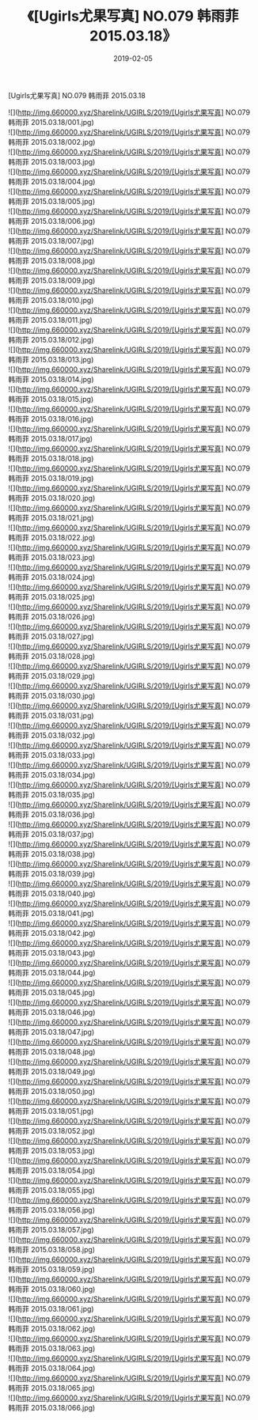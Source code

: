 ﻿---
layout: post
title:  《[Ugirls尤果写真] NO.079 韩雨菲 2015.03.18》
date:   2019-02-05
img: http://img.660000.xyz/Sharelink/UGIRLS/2019/[Ugirls尤果写真] NO.079 韩雨菲 2015.03.18/000.jpg
categories: [美女, 清纯, 唯美]
---

[Ugirls尤果写真] NO.079 韩雨菲 2015.03.18

 ![](http://img.660000.xyz/Sharelink/UGIRLS/2019/[Ugirls尤果写真] NO.079 韩雨菲 2015.03.18/001.jpg) <br>![](http://img.660000.xyz/Sharelink/UGIRLS/2019/[Ugirls尤果写真] NO.079 韩雨菲 2015.03.18/002.jpg) <br>![](http://img.660000.xyz/Sharelink/UGIRLS/2019/[Ugirls尤果写真] NO.079 韩雨菲 2015.03.18/003.jpg) <br>![](http://img.660000.xyz/Sharelink/UGIRLS/2019/[Ugirls尤果写真] NO.079 韩雨菲 2015.03.18/004.jpg) <br>![](http://img.660000.xyz/Sharelink/UGIRLS/2019/[Ugirls尤果写真] NO.079 韩雨菲 2015.03.18/005.jpg) <br>![](http://img.660000.xyz/Sharelink/UGIRLS/2019/[Ugirls尤果写真] NO.079 韩雨菲 2015.03.18/006.jpg) <br>![](http://img.660000.xyz/Sharelink/UGIRLS/2019/[Ugirls尤果写真] NO.079 韩雨菲 2015.03.18/007.jpg) <br>![](http://img.660000.xyz/Sharelink/UGIRLS/2019/[Ugirls尤果写真] NO.079 韩雨菲 2015.03.18/008.jpg) <br>![](http://img.660000.xyz/Sharelink/UGIRLS/2019/[Ugirls尤果写真] NO.079 韩雨菲 2015.03.18/009.jpg) <br>![](http://img.660000.xyz/Sharelink/UGIRLS/2019/[Ugirls尤果写真] NO.079 韩雨菲 2015.03.18/010.jpg) <br>![](http://img.660000.xyz/Sharelink/UGIRLS/2019/[Ugirls尤果写真] NO.079 韩雨菲 2015.03.18/011.jpg) <br>![](http://img.660000.xyz/Sharelink/UGIRLS/2019/[Ugirls尤果写真] NO.079 韩雨菲 2015.03.18/012.jpg) <br>![](http://img.660000.xyz/Sharelink/UGIRLS/2019/[Ugirls尤果写真] NO.079 韩雨菲 2015.03.18/013.jpg) <br>![](http://img.660000.xyz/Sharelink/UGIRLS/2019/[Ugirls尤果写真] NO.079 韩雨菲 2015.03.18/014.jpg) <br>![](http://img.660000.xyz/Sharelink/UGIRLS/2019/[Ugirls尤果写真] NO.079 韩雨菲 2015.03.18/015.jpg) <br>![](http://img.660000.xyz/Sharelink/UGIRLS/2019/[Ugirls尤果写真] NO.079 韩雨菲 2015.03.18/016.jpg) <br>![](http://img.660000.xyz/Sharelink/UGIRLS/2019/[Ugirls尤果写真] NO.079 韩雨菲 2015.03.18/017.jpg) <br>![](http://img.660000.xyz/Sharelink/UGIRLS/2019/[Ugirls尤果写真] NO.079 韩雨菲 2015.03.18/018.jpg) <br>![](http://img.660000.xyz/Sharelink/UGIRLS/2019/[Ugirls尤果写真] NO.079 韩雨菲 2015.03.18/019.jpg) <br>![](http://img.660000.xyz/Sharelink/UGIRLS/2019/[Ugirls尤果写真] NO.079 韩雨菲 2015.03.18/020.jpg) <br>![](http://img.660000.xyz/Sharelink/UGIRLS/2019/[Ugirls尤果写真] NO.079 韩雨菲 2015.03.18/021.jpg) <br>![](http://img.660000.xyz/Sharelink/UGIRLS/2019/[Ugirls尤果写真] NO.079 韩雨菲 2015.03.18/022.jpg) <br>![](http://img.660000.xyz/Sharelink/UGIRLS/2019/[Ugirls尤果写真] NO.079 韩雨菲 2015.03.18/023.jpg) <br>![](http://img.660000.xyz/Sharelink/UGIRLS/2019/[Ugirls尤果写真] NO.079 韩雨菲 2015.03.18/024.jpg) <br>![](http://img.660000.xyz/Sharelink/UGIRLS/2019/[Ugirls尤果写真] NO.079 韩雨菲 2015.03.18/025.jpg) <br>![](http://img.660000.xyz/Sharelink/UGIRLS/2019/[Ugirls尤果写真] NO.079 韩雨菲 2015.03.18/026.jpg) <br>![](http://img.660000.xyz/Sharelink/UGIRLS/2019/[Ugirls尤果写真] NO.079 韩雨菲 2015.03.18/027.jpg) <br>![](http://img.660000.xyz/Sharelink/UGIRLS/2019/[Ugirls尤果写真] NO.079 韩雨菲 2015.03.18/028.jpg) <br>![](http://img.660000.xyz/Sharelink/UGIRLS/2019/[Ugirls尤果写真] NO.079 韩雨菲 2015.03.18/029.jpg) <br>![](http://img.660000.xyz/Sharelink/UGIRLS/2019/[Ugirls尤果写真] NO.079 韩雨菲 2015.03.18/030.jpg) <br>![](http://img.660000.xyz/Sharelink/UGIRLS/2019/[Ugirls尤果写真] NO.079 韩雨菲 2015.03.18/031.jpg) <br>![](http://img.660000.xyz/Sharelink/UGIRLS/2019/[Ugirls尤果写真] NO.079 韩雨菲 2015.03.18/032.jpg) <br>![](http://img.660000.xyz/Sharelink/UGIRLS/2019/[Ugirls尤果写真] NO.079 韩雨菲 2015.03.18/033.jpg) <br>![](http://img.660000.xyz/Sharelink/UGIRLS/2019/[Ugirls尤果写真] NO.079 韩雨菲 2015.03.18/034.jpg) <br>![](http://img.660000.xyz/Sharelink/UGIRLS/2019/[Ugirls尤果写真] NO.079 韩雨菲 2015.03.18/035.jpg) <br>![](http://img.660000.xyz/Sharelink/UGIRLS/2019/[Ugirls尤果写真] NO.079 韩雨菲 2015.03.18/036.jpg) <br>![](http://img.660000.xyz/Sharelink/UGIRLS/2019/[Ugirls尤果写真] NO.079 韩雨菲 2015.03.18/037.jpg) <br>![](http://img.660000.xyz/Sharelink/UGIRLS/2019/[Ugirls尤果写真] NO.079 韩雨菲 2015.03.18/038.jpg) <br>![](http://img.660000.xyz/Sharelink/UGIRLS/2019/[Ugirls尤果写真] NO.079 韩雨菲 2015.03.18/039.jpg) <br>![](http://img.660000.xyz/Sharelink/UGIRLS/2019/[Ugirls尤果写真] NO.079 韩雨菲 2015.03.18/040.jpg) <br>![](http://img.660000.xyz/Sharelink/UGIRLS/2019/[Ugirls尤果写真] NO.079 韩雨菲 2015.03.18/041.jpg) <br>![](http://img.660000.xyz/Sharelink/UGIRLS/2019/[Ugirls尤果写真] NO.079 韩雨菲 2015.03.18/042.jpg) <br>![](http://img.660000.xyz/Sharelink/UGIRLS/2019/[Ugirls尤果写真] NO.079 韩雨菲 2015.03.18/043.jpg) <br>![](http://img.660000.xyz/Sharelink/UGIRLS/2019/[Ugirls尤果写真] NO.079 韩雨菲 2015.03.18/044.jpg) <br>![](http://img.660000.xyz/Sharelink/UGIRLS/2019/[Ugirls尤果写真] NO.079 韩雨菲 2015.03.18/045.jpg) <br>![](http://img.660000.xyz/Sharelink/UGIRLS/2019/[Ugirls尤果写真] NO.079 韩雨菲 2015.03.18/046.jpg) <br>![](http://img.660000.xyz/Sharelink/UGIRLS/2019/[Ugirls尤果写真] NO.079 韩雨菲 2015.03.18/047.jpg) <br>![](http://img.660000.xyz/Sharelink/UGIRLS/2019/[Ugirls尤果写真] NO.079 韩雨菲 2015.03.18/048.jpg) <br>![](http://img.660000.xyz/Sharelink/UGIRLS/2019/[Ugirls尤果写真] NO.079 韩雨菲 2015.03.18/049.jpg) <br>![](http://img.660000.xyz/Sharelink/UGIRLS/2019/[Ugirls尤果写真] NO.079 韩雨菲 2015.03.18/050.jpg) <br>![](http://img.660000.xyz/Sharelink/UGIRLS/2019/[Ugirls尤果写真] NO.079 韩雨菲 2015.03.18/051.jpg) <br>![](http://img.660000.xyz/Sharelink/UGIRLS/2019/[Ugirls尤果写真] NO.079 韩雨菲 2015.03.18/052.jpg) <br>![](http://img.660000.xyz/Sharelink/UGIRLS/2019/[Ugirls尤果写真] NO.079 韩雨菲 2015.03.18/053.jpg) <br>![](http://img.660000.xyz/Sharelink/UGIRLS/2019/[Ugirls尤果写真] NO.079 韩雨菲 2015.03.18/054.jpg) <br>![](http://img.660000.xyz/Sharelink/UGIRLS/2019/[Ugirls尤果写真] NO.079 韩雨菲 2015.03.18/055.jpg) <br>![](http://img.660000.xyz/Sharelink/UGIRLS/2019/[Ugirls尤果写真] NO.079 韩雨菲 2015.03.18/056.jpg) <br>![](http://img.660000.xyz/Sharelink/UGIRLS/2019/[Ugirls尤果写真] NO.079 韩雨菲 2015.03.18/057.jpg) <br>![](http://img.660000.xyz/Sharelink/UGIRLS/2019/[Ugirls尤果写真] NO.079 韩雨菲 2015.03.18/058.jpg) <br>![](http://img.660000.xyz/Sharelink/UGIRLS/2019/[Ugirls尤果写真] NO.079 韩雨菲 2015.03.18/059.jpg) <br>![](http://img.660000.xyz/Sharelink/UGIRLS/2019/[Ugirls尤果写真] NO.079 韩雨菲 2015.03.18/060.jpg) <br>![](http://img.660000.xyz/Sharelink/UGIRLS/2019/[Ugirls尤果写真] NO.079 韩雨菲 2015.03.18/061.jpg) <br>![](http://img.660000.xyz/Sharelink/UGIRLS/2019/[Ugirls尤果写真] NO.079 韩雨菲 2015.03.18/062.jpg) <br>![](http://img.660000.xyz/Sharelink/UGIRLS/2019/[Ugirls尤果写真] NO.079 韩雨菲 2015.03.18/063.jpg) <br>![](http://img.660000.xyz/Sharelink/UGIRLS/2019/[Ugirls尤果写真] NO.079 韩雨菲 2015.03.18/064.jpg) <br>![](http://img.660000.xyz/Sharelink/UGIRLS/2019/[Ugirls尤果写真] NO.079 韩雨菲 2015.03.18/065.jpg) <br>![](http://img.660000.xyz/Sharelink/UGIRLS/2019/[Ugirls尤果写真] NO.079 韩雨菲 2015.03.18/066.jpg) <br>